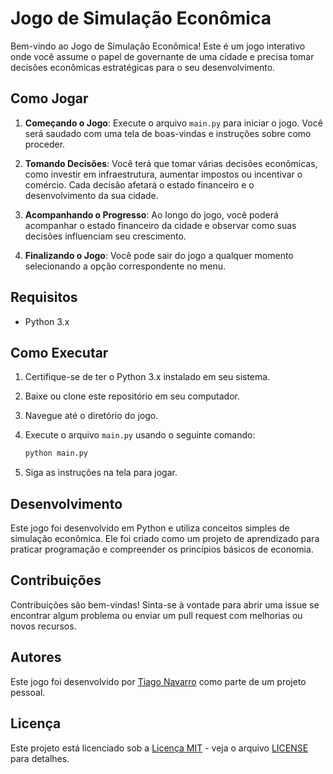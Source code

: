 # Jogo de Simulação Econômica

Bem-vindo ao Jogo de Simulação Econômica! Este é um jogo interativo onde você assume o papel de governante de uma cidade e precisa tomar decisões econômicas estratégicas para o seu desenvolvimento.

## Como Jogar

1. **Começando o Jogo**: Execute o arquivo `main.py` para iniciar o jogo. Você será saudado com uma tela de boas-vindas e instruções sobre como proceder.

2. **Tomando Decisões**: Você terá que tomar várias decisões econômicas, como investir em infraestrutura, aumentar impostos ou incentivar o comércio. Cada decisão afetará o estado financeiro e o desenvolvimento da sua cidade.

3. **Acompanhando o Progresso**: Ao longo do jogo, você poderá acompanhar o estado financeiro da cidade e observar como suas decisões influenciam seu crescimento.

4. **Finalizando o Jogo**: Você pode sair do jogo a qualquer momento selecionando a opção correspondente no menu.

## Requisitos

- Python 3.x

## Como Executar

1. Certifique-se de ter o Python 3.x instalado em seu sistema.
2. Baixe ou clone este repositório em seu computador.
3. Navegue até o diretório do jogo.
4. Execute o arquivo `main.py` usando o seguinte comando:

   ```bash
   python main.py
   ```

5. Siga as instruções na tela para jogar.

## Desenvolvimento

Este jogo foi desenvolvido em Python e utiliza conceitos simples de simulação econômica. Ele foi criado como um projeto de aprendizado para praticar programação e compreender os princípios básicos de economia.

## Contribuições

Contribuições são bem-vindas! Sinta-se à vontade para abrir uma issue se encontrar algum problema ou enviar um pull request com melhorias ou novos recursos.

## Autores

Este jogo foi desenvolvido por [Tiago Navarro](https://github.com/tiagornandrade) como parte de um projeto pessoal.

## Licença

Este projeto está licenciado sob a [Licença MIT](https://opensource.org/licenses/MIT) - veja o arquivo [LICENSE](LICENSE) para detalhes.
